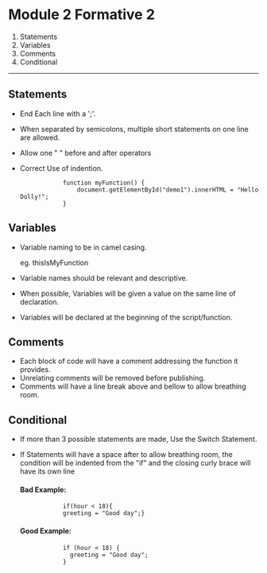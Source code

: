 # Module 2 Formative 2

1. Statements
2. Variables
3. Comments
4. Conditional

***

## Statements

- End Each line with a ';'.
- When separated by semicolons, multiple short statements on one line are allowed.
- Allow one " " before and after operators
- Correct Use of indention.

                  function myFunction() {
                      document.getElementById("demo1").innerHTML = "Hello Dolly!";
                  }


## Variables

- Variable naming to be in camel casing.

    eg.  thisIsMyFunction

- Variable names should be relevant and descriptive.
- When possible, Variables will be given a value on the same line of declaration.
- Variables will be declared at the beginning of the script/function.

## Comments

- Each block of code will have a comment addressing the function it provides.
- Unrelating comments will be removed before publishing.
- Comments will have a line break above and bellow to allow breathing room.

## Conditional

- If more than 3 possible statements are made, Use the Switch Statement.
- If Statements will have a space after to allow breathing room, the condition will be indented from the "if" and the closing curly brace will have its own line

  #### Bad Example:    
                  if(hour < 18){
                  greeting = "Good day";}


  #### Good Example:    
                  if (hour < 18) {
                    greeting = "Good day";
                  }
